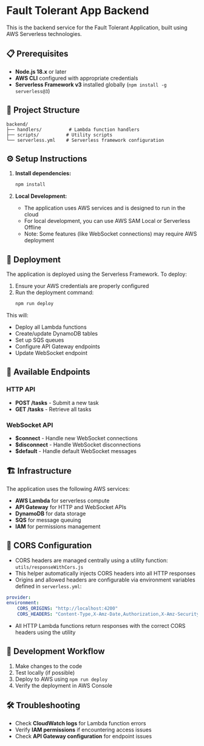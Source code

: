 # Fault Tolerant App Backend

This is the backend service for the Fault Tolerant Application, built using AWS Serverless technologies.

## 📋 Prerequisites

- **Node.js 18.x** or later
- **AWS CLI** configured with appropriate credentials
- **Serverless Framework v3** installed globally (`npm install -g serverless@3`)

## 📁 Project Structure

```
backend/
├── handlers/          # Lambda function handlers
├── scripts/          # Utility scripts
└── serverless.yml    # Serverless framework configuration
```

## ⚙️ Setup Instructions

1. **Install dependencies:**
   ```bash
   npm install
   ```

2. **Local Development:**
   - The application uses AWS services and is designed to run in the cloud
   - For local development, you can use AWS SAM Local or Serverless Offline
   - Note: Some features (like WebSocket connections) may require AWS deployment

## 🚀 Deployment

The application is deployed using the Serverless Framework. To deploy:

1. Ensure your AWS credentials are properly configured
2. Run the deployment command:
   ```bash
   npm run deploy
   ```

This will:
- Deploy all Lambda functions
- Create/update DynamoDB tables
- Set up SQS queues
- Configure API Gateway endpoints
- Update WebSocket endpoint

## 🔌 Available Endpoints

### HTTP API
- **POST /tasks** - Submit a new task
- **GET /tasks** - Retrieve all tasks

### WebSocket API
- **$connect** - Handle new WebSocket connections
- **$disconnect** - Handle WebSocket disconnections
- **$default** - Handle default WebSocket messages

## 🏗️ Infrastructure

The application uses the following AWS services:
- **AWS Lambda** for serverless compute
- **API Gateway** for HTTP and WebSocket APIs
- **DynamoDB** for data storage
- **SQS** for message queuing
- **IAM** for permissions management

## 🧩 CORS Configuration

- CORS headers are managed centrally using a utility function: `utils/responseWithCors.js`
- This helper automatically injects CORS headers into all HTTP responses
- Origins and allowed headers are configurable via environment variables defined in `serverless.yml`:
```yaml
provider:
environment:
    CORS_ORIGINS: "http://localhost:4200"
    CORS_HEADERS: "Content-Type,X-Amz-Date,Authorization,X-Amz-Security-Token,X-Api-Key"
```
- All HTTP Lambda functions return responses with the correct CORS headers using the utility

## 🔄 Development Workflow

1. Make changes to the code
2. Test locally (if possible)
3. Deploy to AWS using `npm run deploy`
4. Verify the deployment in AWS Console

## 🛠️ Troubleshooting

- Check **CloudWatch logs** for Lambda function errors
- Verify **IAM permissions** if encountering access issues
- Check **API Gateway configuration** for endpoint issues
